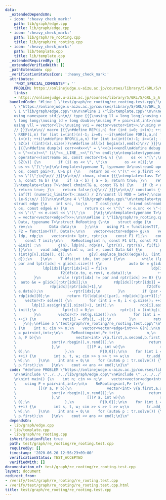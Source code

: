 ```yaml
---
data:
  _extendedDependsOn:
  - icon: ':heavy_check_mark:'
    path: lib/graph/edge.cpp
    title: lib/graph/edge.cpp
  - icon: ':heavy_check_mark:'
    path: lib/graph/re_rooting.cpp
    title: lib/graph/re_rooting.cpp
  - icon: ':heavy_check_mark:'
    path: lib/template.cpp
    title: lib/template.cpp
  _extendedRequiredBy: []
  _extendedVerifiedWith: []
  _pathExtension: cpp
  _verificationStatusIcon: ':heavy_check_mark:'
  attributes:
    '*NOT_SPECIAL_COMMENTS*': ''
    PROBLEM: https://onlinejudge.u-aizu.ac.jp/courses/library/5/GRL/5/GRL_5_A
    links:
    - https://onlinejudge.u-aizu.ac.jp/courses/library/5/GRL/5/GRL_5_A
  bundledCode: "#line 1 \"test/graph/re_rooting/re_rooting.test.cpp\"\n#define PROBLEM\
    \ \"https://onlinejudge.u-aizu.ac.jp/courses/library/5/GRL/5/GRL_5_A\"\n\n#line\
    \ 1 \"lib/graph/edge.cpp\"\n\n\n#line 1 \"lib/template.cpp\"\n\n\n#include <bits/stdc++.h>\n\
    using namespace std;\n\n// type {{{\nusing ll = long long;\nusing ull = unsigned\
    \ long long;\nusing ld = long double;\nusing P = pair<int,int>;\nusing vi = vector<int>;\n\
    using vll = vector<ll>;\nusing vvi = vector<vector<int>>;\nusing vvll = vector<vector<ll>>;\n\
    // }}}\n\n\n// macro {{{\n#define REP(i,n) for (int i=0; i<(n); ++i)\n#define\
    \ RREP(i,n) for (int i=(int)(n)-1; i>=0; --i)\n#define FOR(i,a,n) for (int i=(a);\
    \ i<(n); ++i)\n#define RFOR(i,a,n) for (int i=(int)(n)-1; i>=(a); --i)\n\n#define\
    \ SZ(x) ((int)(x).size())\n#define all(x) begin(x),end(x)\n// }}}\n\n\n// debug\
    \ {{{\n#define dump(x) cerr<<#x<<\" = \"<<(x)<<endl\n#define debug(x) cerr<<#x<<\"\
    \ = \"<<(x)<<\" (L\"<<__LINE__<<\")\"<< endl;\n\ntemplate<typename T>\nostream&\
    \ operator<<(ostream& os, const vector<T>& v) {\n    os << \"[\";\n    REP (i,\
    \ SZ(v)) {\n        if (i) os << \", \";\n        os << v[i];\n    }\n    return\
    \ os << \"]\";\n}\n\ntemplate<typename T, typename U>\nostream& operator<<(ostream&\
    \ os, const pair<T, U>& p) {\n    return os << \"(\" << p.first << \" \" << p.second\
    \ << \")\";\n}\n// }}}\n\n\n// chmax, chmin {{{\ntemplate<class T>\nbool chmax(T&\
    \ a, const T& b) {\n    if (a < b) { a = b; return true; }\n    return false;\n\
    }\ntemplate<class T>\nbool chmin(T& a, const T& b) {\n    if (b < a) { a = b;\
    \ return true; }\n    return false;\n}\n// }}}\n\n\n// constants {{{\n#define\
    \ inf(T) (numeric_limits<T>::max() / 2)\nconst ll MOD = 1e9+7;\nconst ld EPS =\
    \ 1e-9;\n// }}}\n\n\n#line 4 \"lib/graph/edge.cpp\"\n\ntemplate<typename T>\n\
    struct edge {\n    int src, to;\n    T cost;\n\n    friend ostream& operator<<(ostream&\
    \ os, const edge& e) {\n        return os << \"(\" << e.src << \"->\" << e.to\
    \ << \":\" << e.cost << \")\";\n    }\n};\n\ntemplate<typename T>\nusing Graph\
    \ = vector<vector<edge<T>>>;\n\n\n#line 2 \"lib/graph/re_rooting.cpp\"\n\ntemplate<typename\
    \ Data, typename T>\nstruct ReRooting {\n\n    struct edge {\n        int to,\
    \ rev;\n        Data data;\n    };\n\n    using F1 = function<T(T, T)>;\n    using\
    \ F2 = function<T(T, Data)>;\n\n    vector<vector<edge>> g;\n    vector<vector<T>>\
    \ ldp, rdp;\n    vector<int> lptr, rptr;\n    const F1 f1;\n    const F2 f2;\n\
    \    const T init;\n\n    ReRooting(int n, const F1 &f1, const F2 &f2, const T\
    \ &init) :\n        g(n), ldp(n), rdp(n), lptr(n), rptr(n), f1(f1), f2(f2), init(init)\
    \ {}\n\n    void add_edge(int u, int v, const Data &d) {\n        g[u].emplace_back((edge){v,\
    \ (int)g[v].size(), d});\n        g[v].emplace_back((edge){u, (int)g[u].size()-1,\
    \ d});\n    }\n\n    T dfs(int idx, int par) {\n\n        while (lptr[idx] !=\
    \ par and lptr[idx] < g[idx].size()) {\n            auto &e = g[idx][lptr[idx]];\n\
    \            ldp[idx][lptr[idx]+1] = f1(\n                    ldp[idx][lptr[idx]],\n\
    \                    f2(dfs(e.to, e.rev), e.data));\n            ++lptr[idx];\n\
    \        }\n        while (rptr[idx] != par and rptr[idx] >= 0) {\n          \
    \  auto &e = g[idx][rptr[idx]];\n            rdp[idx][rptr[idx]] = f1(\n     \
    \               rdp[idx][rptr[idx]+1],\n                    f2(dfs(e.to, e.rev),\
    \ e.data));\n            --rptr[idx];\n        }\n        if (par < 0) return\
    \ rdp[idx][0];\n        return f1(ldp[idx][par], rdp[idx][par+1]);\n    }\n\n\
    \    vector<T> solve() {\n        for (int i = 0; i < g.size(); ++i) {\n     \
    \       ldp[i].assign(g[i].size()+1, init);\n            rdp[i].assign(g[i].size()+1,\
    \ init);\n            lptr[i] = 0;\n            rptr[i] = (int)g[i].size()-1;\n\
    \        }\n        vector<T> ret(g.size());\n        for (int i = 0; i < g.size();\
    \ ++i) {\n            ret[i] = dfs(i, -1);\n        }\n        return ret;\n \
    \   }\n};\n#line 5 \"test/graph/re_rooting/re_rooting.test.cpp\"\n\nint main()\
    \ {\n    int n; cin >> n;\n    vector<vector<edge<int>>> G(n);\n\n    using P\
    \ = pair<int,int>;\n\n    ReRooting<int,P> tr(\n            n,\n            [](P\
    \ a, P b){\n                vector<int> v{a.first,a.second,b.first,b.second};\n\
    \                sort(v.rbegin(),v.rend());\n                return make_pair(v[0],v[1]);\n\
    \                },\n            [](P a, int w){\n                return make_pair(a.first+w,\
    \ 0);\n                },\n            P{0,0});\n\n    for (int i = 0; i < n-1;\
    \ ++i) {\n        int s, t, w; cin >> s >> t >> w;\n        tr.add_edge(s, t,\
    \ w);\n    }\n\n    int ans = 0;\n    for (auto& p : tr.solve()) {\n        chmax(ans,\
    \ p.first);\n    }\n\n    cout << ans << endl;\n}\n"
  code: "#define PROBLEM \"https://onlinejudge.u-aizu.ac.jp/courses/library/5/GRL/5/GRL_5_A\"\
    \n\n#include \"../../../lib/graph/edge.cpp\"\n#include \"../../../lib/graph/re_rooting.cpp\"\
    \n\nint main() {\n    int n; cin >> n;\n    vector<vector<edge<int>>> G(n);\n\n\
    \    using P = pair<int,int>;\n\n    ReRooting<int,P> tr(\n            n,\n  \
    \          [](P a, P b){\n                vector<int> v{a.first,a.second,b.first,b.second};\n\
    \                sort(v.rbegin(),v.rend());\n                return make_pair(v[0],v[1]);\n\
    \                },\n            [](P a, int w){\n                return make_pair(a.first+w,\
    \ 0);\n                },\n            P{0,0});\n\n    for (int i = 0; i < n-1;\
    \ ++i) {\n        int s, t, w; cin >> s >> t >> w;\n        tr.add_edge(s, t,\
    \ w);\n    }\n\n    int ans = 0;\n    for (auto& p : tr.solve()) {\n        chmax(ans,\
    \ p.first);\n    }\n\n    cout << ans << endl;\n}\n"
  dependsOn:
  - lib/graph/edge.cpp
  - lib/template.cpp
  - lib/graph/re_rooting.cpp
  isVerificationFile: true
  path: test/graph/re_rooting/re_rooting.test.cpp
  requiredBy: []
  timestamp: '2020-06-26 12:56:23+09:00'
  verificationStatus: TEST_ACCEPTED
  verifiedWith: []
documentation_of: test/graph/re_rooting/re_rooting.test.cpp
layout: document
redirect_from:
- /verify/test/graph/re_rooting/re_rooting.test.cpp
- /verify/test/graph/re_rooting/re_rooting.test.cpp.html
title: test/graph/re_rooting/re_rooting.test.cpp
---
```

